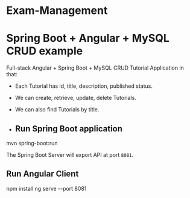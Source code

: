 # Exam-Management
# Spring Boot + Angular  + MySQL CRUD example

Full-stack Angular + Spring Boot + MySQL CRUD Tutorial Application in that:
- Each Tutorial has id, title, description, published status.
- We can create, retrieve, update, delete Tutorials.
- We can also find Tutorials by title.

- ## Run Spring Boot application
  
mvn spring-boot:run

The Spring Boot Server will export API at port `8081`.

## Run Angular Client
npm install
ng serve --port 8081


